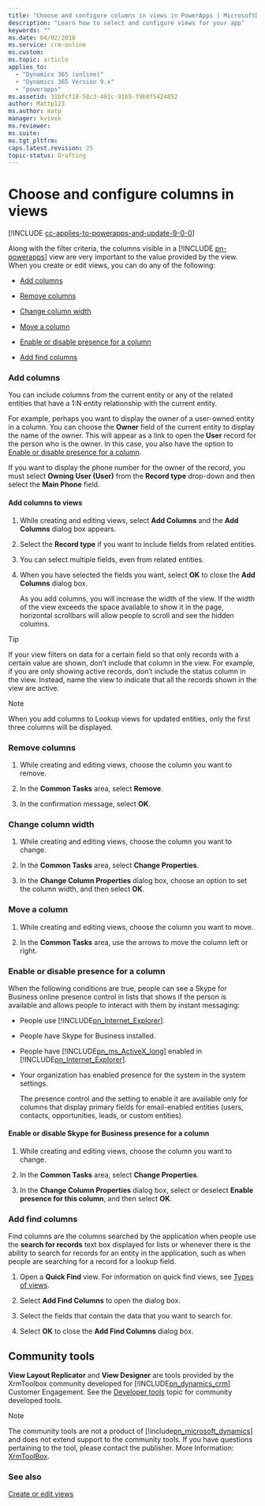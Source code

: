 ```yaml
---
title: "Choose and configure columns in views in PowerApps | MicrosoftDocs"
description: "Learn how to select and configure views for your app"
keywords: ""
ms.date: 04/02/2018
ms.service: crm-online
ms.custom: 
ms.topic: article
applies_to:
  - "Dynamics 365 (online)"
  - "Dynamics 365 Version 9.x"
  - "powerapps"
ms.assetid: 31bfcf18-58c3-491c-91b5-f9b0f5424852
author: Mattp123
ms.author: matp
manager: kvivek
ms.reviewer: 
ms.suite: 
ms.tgt_pltfrm: 
caps.latest.revision: 25
topic-status: Drafting
---
```


# Choose and configure columns in views

[!INCLUDE [cc-applies-to-powerapps-and-update-9-0-0](../includes/cc-applies-to-powerapps-and-update-9-0-0.md)]

  
<a name="BKMK_ChooseAndConfigureColumns"></a>   

 Along with the filter criteria, the columns visible in a [!INCLUDE [pn-powerapps](../includes/pn-powerapps.md)] view are very important to the value provided by the view. When you create or edit views, you can do any of the following:  
  
-   [Add columns](../customize/choose-and-configure-columns.md#BKMK_AddColumns)  
  
-   [Remove columns](../customize/choose-and-configure-columns.md#BKMK_RemoveColumns)  
  
-   [Change column width](../customize/choose-and-configure-columns.md#BKMK_ChangeColumnWidth)  
  
-   [Move a column](../customize/choose-and-configure-columns.md#BKMK_MoveAColumns)  
  
-   [Enable or disable presence for a column](../customize/choose-and-configure-columns.md#BKMK_EnableOrDisablePresence)  
  
-   [Add find columns](../customize/choose-and-configure-columns.md#BKMK_AddFindColumns)  
  
<a name="BKMK_AddColumns"></a>   
### Add columns  
 You can include columns from the current entity or any of the related entities that have a 1:N entity relationship with the current entity.  
  
 For example, perhaps you want to display the owner of a user-owned entity in a column. You can choose the **Owner** field of the current entity to display the name of the owner. This will appear as a link to open the **User** record for the person who is the owner. In this case, you also have the option to [Enable or disable presence for a column](../customize/choose-and-configure-columns.md#BKMK_EnableOrDisablePresence).  
  
 If you want to display the phone number for the owner of the record, you must select **Owning User (User)** from the **Record type** drop-down and then select the **Main Phone** field.  
  
#### Add columns to views  
  
1. While creating and editing views, select **Add Columns** and the **Add Columns** dialog box appears.  
  
2. Select the **Record type** if you want to include fields from related entities.  
  
3. You can select multiple fields, even from related entities.  
  
4. When you have selected the fields you want, select **OK** to close the **Add Columns** dialog box.  
  
   As you add columns, you will increase the width of the view. If the width of the view exceeds the space available to show it in the page, horizontal scrollbars will allow people to scroll and see the hidden columns.  
  
> [!TIP]
>  If your view filters on data for a certain field so that only records with a certain value are shown, don’t include that column in the view. For example, if you are only showing active records, don’t include the status column in the view. Instead, name the view to indicate that all the records shown in the view are active.  
  
> [!NOTE]
>  When you add columns to Lookup views for updated entities, only the first three columns will be displayed.  
  
<a name="BKMK_RemoveColumns"></a>   
### Remove columns  
  
1.  While creating and editing views, choose the column you want to remove.  
  
2.  In the **Common Tasks** area, select **Remove**.  
  
3.  In the confirmation message, select **OK**.  
  
<a name="BKMK_ChangeColumnWidth"></a>   
### Change column width  
  
1.  While creating and editing views, choose the column you want to change.  
  
2.  In the **Common Tasks** area, select **Change Properties**.  
  
3.  In the **Change Column Properties** dialog box, choose an option to set the column width, and then select **OK**.  
  
<a name="BKMK_MoveAColumns"></a>   
### Move a column  
  
1.  While creating and editing views, choose the column you want to move.  
  
2.  In the **Common Tasks** area, use the arrows to move the column left or right.  
  
<a name="BKMK_EnableOrDisablePresence"></a>   
### Enable or disable presence for a column  
 When the following conditions are true, people can see a Skype for Business online presence control in lists that shows if the person is available and allows people to interact with them by instant messaging:  
  
- People use [!INCLUDE[pn_Internet_Explorer](../includes/pn-internet-explorer.md)].  
  
- People have Skype for Business installed.  
  
- People have [!INCLUDE[pn_ms_ActiveX_long](../includes/pn-ms-activex-long.md)] enabled in [!INCLUDE[pn_Internet_Explorer](../includes/pn-internet-explorer.md)].  
  
- Your organization has enabled presence for the system in the system settings.  
  
  The presence control and the setting to enable it are available only for columns that display primary fields for email-enabled entities (users, contacts, opportunities, leads, or custom entities).  
  
#### Enable or disable Skype for Business presence for a column  
  
1.  While creating and editing views, choose the column you want to change.  
  
2.  In the **Common Tasks** area, select **Change Properties**.  
  
3.  In the **Change Column Properties** dialog box, select or deselect **Enable presence for this column**, and then select **OK**.  
  
<a name="BKMK_AddFindColumns"></a>   
### Add find columns  
 Find columns are the columns searched by the application when people use the **search for records** text box displayed for lists or whenever there is the ability to search for records for an entity in the application, such as when people are searching for a record for a lookup field.  
  
1.  Open a **Quick Find** view. For information on quick find views, see [Types of views](../customize/types-of-views.md).  
  
2.  Select **Add Find Columns** to open the dialog box.  
  
3.  Select the fields that contain the data that you want to search for.  
  
4.  Select **OK** to close the **Add Find Columns** dialog box.  

## Community tools

**View Layout Replicator** and **View Designer** are tools provided by the XrmToolbox community developed for [!INCLUDE[pn_dynamics_crm](../includes/pn-dynamics-crm.md)] Customer Engagement. See the [Developer tools](../developer/developer-tools.md) topic for community developed tools.

> [!NOTE]
> The community tools are not a product of [!include[pn_microsoft_dynamics](../includes/pn-microsoft-dynamics.md)] and does not extend support to the community tools. 
> If you have questions pertaining to the tool, please contact the publisher. More Information: [XrmToolBox](https://www.xrmtoolbox.com). 

### See also
[Create or edit views](create-edit-views.md)

